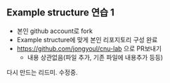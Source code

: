 ## Example structure 연습 1
- 본인 github account로 fork
- Example structure에 맞게 본인 리포지토리 구성 완료
- https://github.com/jongyoul/cnu-lab 으로 PR보내기
  - 내용 상관없음(파일 추가, 기존 파일에 내용추가 등등)


다시 만드는 리드미.
수정중.